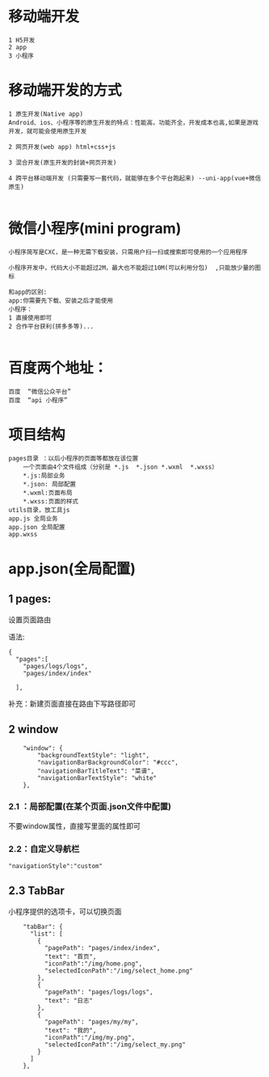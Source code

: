 # 移动端开发

~~~
1 H5开发
2 app 
3 小程序

~~~

# 移动端开发的方式

~~~
1 原生开发(Native app)
Android、ios、小程序等的原生开发的特点：性能高，功能齐全，开发成本也高,如果是游戏开发，就可能会使用原生开发

2 网页开发(web app) html+css+js

3 混合开发(原生开发的封装+网页开发)

4 跨平台移动端开发 (只需要写一套代码，就能够在多个平台跑起来) --uni-app(vue+微信原生)


~~~

# 微信小程序(mini program)

~~~
小程序简写是CXC，是一种无需下载安装，只需用户扫一扫或搜索即可使用的一个应用程序

小程序开发中，代码大小不能超过2M，最大也不能超过10M(可以利用分包)  ,只能放少量的图标

和app的区别:
app:你需要先下载、安装之后才能使用
小程序：
1 直接使用即可 
2 合作平台获利(拼多多等)...
	
~~~

# 百度两个地址：

~~~
百度  “微信公众平台”
百度  “api 小程序”
~~~

# 项目结构

~~~
pages目录 ：以后小程序的页面等都放在该位置
	一个页面由4个文件组成（分别是 *.js  *.json *.wxml  *.wxss）
	*.js:局部业务
	*.json: 局部配置
	*.wxml:页面布局
	*.wxss:页面的样式
utils目录，放工具js
app.js 全局业务
app.json 全局配置
app.wxss

~~~

# app.json(全局配置)

## 1 pages:

设置页面路由

语法:

~~~
{
  "pages":[
    "pages/logs/logs",
    "pages/index/index"
   
  ],
~~~

补充：新建页面直接在路由下写路径即可



## 2  window

~~~
    "window": {
        "backgroundTextStyle": "light",
        "navigationBarBackgroundColor": "#ccc",
        "navigationBarTitleText": "菜谱",
        "navigationBarTextStyle": "white"
    },
~~~

### 2.1 ：局部配置(在某个页面.json文件中配置)

不要window属性，直接写里面的属性即可

### 2.2：自定义导航栏

~~~
"navigationStyle":"custom"
~~~

## 2.3 TabBar

小程序提供的选项卡，可以切换页面

~~~
    "tabBar": {
      "list": [
        {
          "pagePath": "pages/index/index",
          "text": "首页",
          "iconPath":"/img/home.png",
          "selectedIconPath":"/img/select_home.png"
        },
        {
          "pagePath": "pages/logs/logs",
          "text": "日志"
        },
        {
          "pagePath": "pages/my/my",
          "text": "我的",
          "iconPath":"/img/my.png",
          "selectedIconPath":"/img/select_my.png"
        }
      ]
    },
~~~



